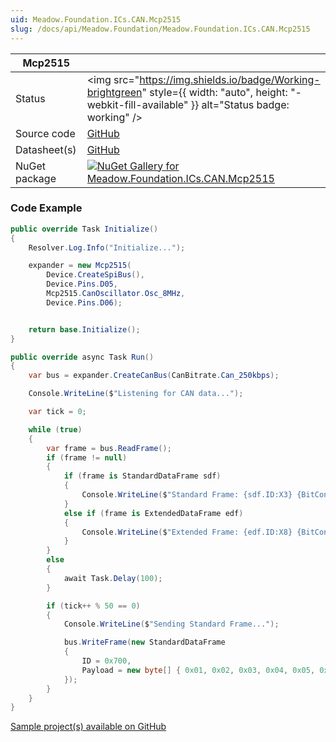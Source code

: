```yaml
---
uid: Meadow.Foundation.ICs.CAN.Mcp2515
slug: /docs/api/Meadow.Foundation/Meadow.Foundation.ICs.CAN.Mcp2515
---
```


| Mcp2515 | |
|--------|--------|
| Status | <img src="https://img.shields.io/badge/Working-brightgreen" style={{ width: "auto", height: "-webkit-fill-available" }} alt="Status badge: working" /> |
| Source code | [GitHub](https://github.com/WildernessLabs/Meadow.Foundation/tree/main/Source/Meadow.Foundation.Peripherals/ICs.CAN.Mcp2515) |
| Datasheet(s) | [GitHub](https://github.com/WildernessLabs/Meadow.Foundation/tree/main/Source/Meadow.Foundation.Peripherals/ICs.CAN.Mcp2515/Datasheet) |
| NuGet package | <a href="https://www.nuget.org/packages/Meadow.Foundation.ICs.CAN.Mcp2515/" target="_blank"><img src="https://img.shields.io/nuget/v/Meadow.Foundation.ICs.CAN.Mcp2515.svg?label=Meadow.Foundation.ICs.CAN.Mcp2515" alt="NuGet Gallery for Meadow.Foundation.ICs.CAN.Mcp2515" /></a> |
### Code Example

```csharp
public override Task Initialize()
{
    Resolver.Log.Info("Initialize...");

    expander = new Mcp2515(
        Device.CreateSpiBus(),
        Device.Pins.D05,
        Mcp2515.CanOscillator.Osc_8MHz,
        Device.Pins.D06);


    return base.Initialize();
}

public override async Task Run()
{
    var bus = expander.CreateCanBus(CanBitrate.Can_250kbps);

    Console.WriteLine($"Listening for CAN data...");

    var tick = 0;

    while (true)
    {
        var frame = bus.ReadFrame();
        if (frame != null)
        {
            if (frame is StandardDataFrame sdf)
            {
                Console.WriteLine($"Standard Frame: {sdf.ID:X3} {BitConverter.ToString(sdf.Payload)}");
            }
            else if (frame is ExtendedDataFrame edf)
            {
                Console.WriteLine($"Extended Frame: {edf.ID:X8} {BitConverter.ToString(edf.Payload)}");
            }
        }
        else
        {
            await Task.Delay(100);
        }

        if (tick++ % 50 == 0)
        {
            Console.WriteLine($"Sending Standard Frame...");

            bus.WriteFrame(new StandardDataFrame
            {
                ID = 0x700,
                Payload = new byte[] { 0x01, 0x02, 0x03, 0x04, 0x05, 0x06, 0x07, (byte)(tick & 0xff) }
            });
        }
    }
}

```

[Sample project(s) available on GitHub](https://github.com/WildernessLabs/Meadow.Foundation/tree/main/Source/Meadow.Foundation.Peripherals/ICs.CAN.Mcp2515/Samples/Mcp2515_Sample)

